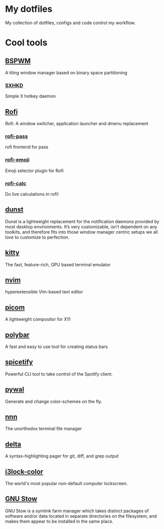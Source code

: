 # My dotfiles
My collection of dotfiles, configs and code control my workflow.

# Cool tools
## [BSPWM](https://github.com/baskerville/bspwm)
A tiling window manager based on binary space partitioning

### [SXHKD](https://github.com/baskerville/sxhkd)
Simple X hotkey daemon

## [Rofi](https://github.com/davatorium/rofi)
Rofi: A window switcher, application launcher and dmenu replacement

### [rofi-pass](https://github.com/carnager/rofi-pass)
rofi frontend for pass

### [rofi-emoji](https://github.com/Mange/rofi-emoji)
Emoji selector plugin for Rofi

### [rofi-calc](https://github.com/svenstaro/rofi-calc)
Do live calculations in rofi!

## [dunst](https://dunst-project.org)
Dunst is a lightweight replacement for the notification daemons provided by most desktop environments. It’s very customizable, isn’t dependent on any toolkits, and therefore fits into those window manager centric setups we all love to customize to perfection.

## [kitty](https://sw.kovidgoyal.net/kitty/)
The fast, feature-rich, GPU based terminal emulator

## [nvim](https://neovim.io)
hyperextensible Vim-based text editor

## [picom](https://github.com/yshui/picom)
A lightweight compositor for X11

## [polybar](https://polybar.github.io)
A fast and easy to use tool for creating status bars

## [spicetify](https://spicetify.app)
Powerful CLI tool to take control of the Spotify client.

## [pywal](https://github.com/dylanaraps/pywal)
Generate and change color-schemes on the fly.

## [nnn](https://github.com/jarun/nnn)
The unorthodox terminal file manager

## [delta](https://github.com/dandavison/delta)
A syntax-highlighting pager for git, diff, and grep output

## [i3lock-color](https://github.com/Raymo111/i3lock-color)
The world's most popular non-default computer lockscreen.

## [GNU Stow](https://www.gnu.org/software/stow/)
GNU Stow is a symlink farm manager which takes distinct packages of software and/or data located in separate directories on the filesystem, and makes them appear to be installed in the same place.

